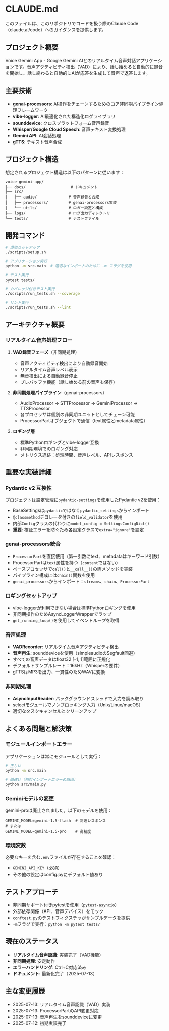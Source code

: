 # CLAUDE.md

このファイルは、このリポジトリでコードを扱う際のClaude Code（claude.ai/code）へのガイダンスを提供します。

## プロジェクト概要

Voice Gemini App - Google Gemini AIとのリアルタイム音声対話アプリケーションです。音声アクティビティ検出（VAD）により、話し始めると自動的に録音を開始し、話し終わると自動的にAIが応答を生成して音声で返答します。

## 主要技術

- **genai-processors**: AI操作をチェーンするためのコア非同期パイプライン処理フレームワーク
- **vibe-logger**: AI最適化された構造化ログライブラリ
- **sounddevice**: クロスプラットフォーム音声録音
- **Whisper/Google Cloud Speech**: 音声テキスト変換処理
- **Gemini API**: AI会話処理
- **gTTS**: テキスト音声合成

## プロジェクト構造

想定されるプロジェクト構造は以下のパターンに従います：

```
voice-gemini-app/
├── docs/                    # ドキュメント
├── src/
│   ├── audio/              # 音声録音と合成
│   ├── processors/         # genai-processors実装
│   └── utils/              # ロガー設定と構成
├── logs/                   # ログ出力ディレクトリ
└── tests/                  # テストファイル
```

## 開発コマンド

```bash
# 環境セットアップ
./scripts/setup.sh

# アプリケーション実行
python -m src.main  # 適切なインポートのために -m フラグを使用

# テスト実行
pytest tests/

# カバレッジ付きテスト実行
./scripts/run_tests.sh --coverage

# リント実行
./scripts/run_tests.sh --lint
```

## アーキテクチャ概要

### リアルタイム音声処理フロー

1. **VAD録音フェーズ**（非同期処理）
   - 音声アクティビティ検出により自動録音開始
   - リアルタイム音声レベル表示
   - 無音検出による自動録音停止
   - プレバッファ機能（話し始める前の音声も保存）

2. **非同期処理パイプライン**（genai-processors）
   - AudioProcessor → STTProcessor → GeminiProcessor → TTSProcessor
   - 各プロセッサは個別の非同期ユニットとしてチェーン可能
   - ProcessorPartオブジェクトで通信（text属性とmetadata属性）

3. **ロギング層**
   - 標準Pythonロギングとvibe-logger互換
   - 非同期環境でのロギング対応
   - メトリクス追跡：処理時間、音声レベル、APIレスポンス

## 重要な実装詳細

### Pydantic v2 互換性
プロジェクトは設定管理に`pydantic-settings`を使用したPydantic v2を使用：
- BaseSettingsは`pydantic`ではなく`pydantic_settings`からインポート
- `@classmethod`デコレータ付きの`field_validator`を使用
- 内部`Config`クラスの代わりに`model_config = SettingsConfigDict()`
- **重要**: 検証エラーを防ぐため各設定クラスで`extra="ignore"`を設定

### genai-processors統合
- `ProcessorPart`を直接使用（第一引数にtext、metadataはキーワード引数）
- ProcessorPartは`text`属性を持つ（`content`ではない）
- ベースプロセッサで`call()`と`__call__()`の両メソッドを実装
- パイプライン構成には`chain()`関数を使用
- `genai_processors`からインポート：`streams`、`chain`、`ProcessorPart`

### ロギングセットアップ
- vibe-loggerが利用できない場合は標準Pythonロギングを使用
- 非同期操作のためAsyncLoggerWrapperでラップ
- `get_running_loop()`を使用してイベントループを取得

### 音声処理
- **VADRecorder**: リアルタイム音声アクティビティ検出
- **音声再生**: sounddeviceを使用（simpleaudioのSegfault回避）
- すべての音声データはfloat32 [-1, 1]範囲に正規化
- デフォルトサンプルレート：16kHz（Whisperの要件）
- gTTSはMP3を出力、一貫性のためWAVに変換

### 非同期処理
- **AsyncInputReader**: バックグラウンドスレッドで入力を読み取り
- selectモジュールでノンブロッキング入力（Unix/Linux/macOS）
- 適切なタスクキャンセルとクリーンアップ

## よくある問題と解決策

### モジュールインポートエラー
アプリケーションは常にモジュールとして実行：
```bash
# 正しい
python -m src.main

# 間違い（相対インポートエラーの原因）
python src/main.py
```

### Geminiモデルの変更
gemini-proは廃止されました。以下のモデルを使用：
```env
GEMINI_MODEL=gemini-1.5-flash  # 高速レスポンス
# または
GEMINI_MODEL=gemini-1.5-pro    # 高精度
```

### 環境変数
必要なキーを含む`.env`ファイルが存在することを確認：
- `GEMINI_API_KEY`（必須）
- その他の設定はconfig.pyにデフォルト値あり

## テストアプローチ

- 非同期サポート付きpytestを使用（`pytest-asyncio`）
- 外部依存関係（API、音声デバイス）をモック
- `conftest.py`のテストフィクスチャがサンプルデータを提供
- `-m`フラグで実行：`python -m pytest tests/`

## 現在のステータス

- **リアルタイム音声認識**: 実装完了（VAD機能）
- **非同期処理**: 安定動作
- **エラーハンドリング**: Ctrl+C対応済み
- **ドキュメント**: 最新化完了（2025-07-13）

## 主な変更履歴

- 2025-07-13: リアルタイム音声認識（VAD）実装
- 2025-07-13: ProcessorPartのAPI変更対応
- 2025-07-13: 音声再生をsounddeviceに変更
- 2025-07-12: 初期実装完了